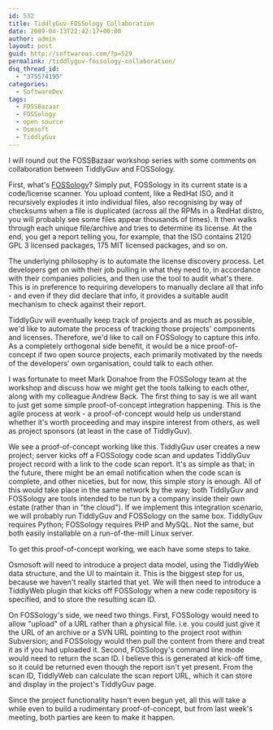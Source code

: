 ```yaml
---
id: 532
title: TiddlyGuv-FOSSology Collaboration
date: 2009-04-13T22:42:17+00:00
author: admin
layout: post
guid: http://softwareas.com/?p=529
permalink: /tiddlyguv-fossology-collaboration/
dsq_thread_id:
  - "375574195"
categories:
  - SoftwareDev
tags:
  - FOSSBazaar
  - FOSSology
  - open source
  - Osmsoft
  - TiddlyGuv
---
```

I will round out the FOSSBazaar workshop series with some comments on collaboration between TiddlyGuv and FOSSology.

First, what's <a href="http://fossology.org">FOSSology</a>? Simply put, FOSSology in its current state is a code/license scanner. You upload content, like a RedHat ISO, and it recursively explodes it into individual files, also recognising by way of checksums when a file is duplicated (across all the RPMs in a RedHat distro, you will probably see some files appear thousands of times). It then walks through each unique file/archive and tries to determine its license. At the end, you get a report telling you, for example, that the ISO contains 2120 GPL 3 licensed packages, 175 MIT licensed packages, and so on.

The underlying philosophy is to automate the license discovery process. Let developers get on with their job pulling in what they need to, in accordance with their companies policies, and then use the tool to audit what's there. This is in preference to requiring developers to manually declare all that info - and even if they did declare that info, it provides a suitable audit mechanism to check against their report.

TiddlyGuv will eventually keep track of projects and as much as possible, we'd like to automate the process of tracking those projects' components and licenses. Therefore, we'd like to call on FOSSology to capture this info. As a completely orthogonal side benefit, it would be a nice proof-of-concept if two open source projects, each primarily motivated by the needs of the developers' own organisation, could talk to each other.

I was fortunate to meet Mark Donahoe from the FOSSology team at the workshop and discuss how we might get the tools talking to each other, along with my colleague Andrew Back. The first thing to say is we all want to just get some simple proof-of-concept integration happening. This is the agile process at work - a proof-of-concept would help us understand whether it's worth proceeding and may inspire interest from others, as well as project sponsors (at least in the case of TiddlyGuv).

We see a proof-of-concept working like this. TiddlyGuv user creates a new project; server kicks off a FOSSology code scan and updates TiddlyGuv project record with a link to the code scan report. It's as simple as that; in the future, there might be an email notification when the code scan is complete, and other niceties, but for now, this simple story is enough. All of this would take place in the same network by the way; both TiddlyGuv and FOSSology are tools intended to be run by a company inside their own estate (rather than in "the cloud"). If we implement this integration scenario, we will probably run TiddlyGuv and FOSSology on the same box. TiddlyGuv requires Python; FOSSology requires PHP and MySQL. Not the same, but both easily installable on a run-of-the-mill Linux server.

To get this proof-of-concept working, we each have some steps to take.

Osmosoft will need to introduce a project data model, using the TiddlyWeb data structure, and the UI to maintain it. This is the biggest step for us, because we haven't really started that yet. We will then need to introduce a TiddlyWeb plugin that kicks off FOSSology when a new code repository is specified, and to store the resulting scan ID.

On FOSSology's side, we need two things. First, FOSSology would need to allow "upload" of a URL rather than a physical file. i.e. you could just give it the URL of an archive or a SVN URL pointing to the project root within Subversion; and FOSSology would then pull the content from there and treat it as if you had uploaded it. Second, FOSSology's command line mode would need to return the scan ID. I believe this is generated at kick-off time, so it could be returned even though the report isn't yet present. From the scan ID, TiddlyWeb can calculate the scan report URL, which it can store and display in the project's TiddlyGuv page.

Since the project functionality hasn't even begun yet, all this will take a while even to build a rudimentary proof-of-concept, but from last week's meeting, both parties are keen to make it happen.